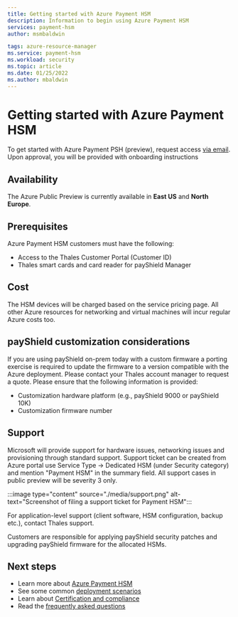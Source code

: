 ```yaml
---
title: Getting started with Azure Payment HSM
description: Information to begin using Azure Payment HSM
services: payment-hsm
author: msmbaldwin

tags: azure-resource-manager
ms.service: payment-hsm
ms.workload: security
ms.topic: article
ms.date: 01/25/2022
ms.author: mbaldwin
---
```


# Getting started with Azure Payment HSM

To get started with Azure Payment PSH (preview), request access [via email](mailto:paymentHSMRequest@microsoft.com). Upon approval, you will be provided with onboarding instructions 

## Availability

The Azure Public Preview is currently available in **East US** and **North Europe**.

## Prerequisites 

Azure Payment HSM customers must have the following:

- Access to the Thales Customer Portal (Customer ID)
- Thales smart cards and card reader for payShield Manager

## Cost

The HSM devices will be charged based on the service pricing page. All other Azure resources for networking and virtual machines will incur regular Azure costs too.

## payShield customization considerations

If you are using payShield on-prem today with a custom firmware a porting exercise is required to update the firmware to a version compatible with the Azure deployment. Please contact your Thales account manager to request a quote.
Please ensure that the following information is provided:
- Customization hardware platform (e.g., payShield 9000 or payShield 10K)
- Customization firmware number

## Support

Microsoft will provide support for hardware issues, networking issues and provisioning through standard support. Support ticket can be created from Azure portal use Service Type -> Dedicated HSM (under Security category) and mention "Payment HSM" in the summary field.  All support cases in public preview will be severity 3 only.

:::image type="content" source="./media/support.png" alt-text="Screenshot of filing a support ticket for Payment HSM":::
 
For application-level support (client software, HSM configuration, backup etc.), contact Thales support.

Customers are responsible for applying payShield security patches and upgrading payShield firmware for the allocated HSMs.

## Next steps

- Learn more about [Azure Payment HSM](overview.md)
- See some common [deployment scenarios](deployment-scenarios.md)
- Learn about [Certification and compliance](certification-compliance.md)
- Read the [frequently asked questions](faq.yml)


